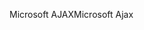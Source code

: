 <span data-ttu-id="ba6e4-101">Microsoft AJAX</span><span class="sxs-lookup"><span data-stu-id="ba6e4-101">Microsoft Ajax</span></span>